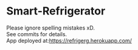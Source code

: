 # Smart-Refrigerator
Please ignore spelling mistakes xD.\
See commits for details.\
App deployed at:https://refrigerg.herokuapp.com/
